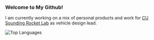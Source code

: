 ### Welcome to My Github!

I am currently working on a mix of personal products and work for [CU Sounding Rocket Lab](https://cusrl.com/) as vehicle design lead.

<!--![GitHub Statistics](https://github-readme-stats.vercel.app/api?username=Goddard1410&show_icons=true&theme=dracula)-->
![Top Languages](https://github-readme-stats.vercel.app/api/top-langs/?username=Goddard1410&theme=dracula)

